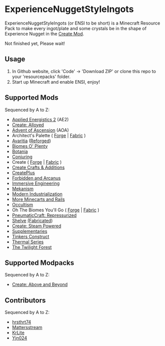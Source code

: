 # ExperienceNuggetStyleIngots

ExperienceNuggetStyleIngots (or ENSI to be short) is a Minecraft Resource Pack to make every ingot/plate and some crystals be in the shape of Experience Nugget in the [Create Mod](https://github.com/Creators-of-Create/Create).

Not finished yet, Please wait!

## Usage

1. In Github website, click 'Code' -> 'Download ZIP' or clone this repo to your 'resourcepacks' folder.
2. Start up Minecraft and enable ENSI, enjoy!

## Supported Mods

Sequenced by A to Z:

- [Applied Energistics 2](https://modrinth.com/mod/ae2) (AE2)
- [Create: Alloyed](https://www.curseforge.com/minecraft/mc-mods/create-alloyed)
- [Advent of Ascension](https://www.curseforge.com/minecraft/mc-mods/advent-of-ascension-nevermine) (AOA)
- Architect's Palette ( [Forge](https://www.curseforge.com/minecraft/mc-mods/architects-palette) | [Fabric](https://modrinth.com/mod/architects-palette-fabric) )
- [Avaritia](https://www.curseforge.com/minecraft/mc-mods/avaritia) ([Reforged](https://www.curseforge.com/minecraft/mc-mods/avaritia-reforged))
- [Biomes O' Plenty](https://www.curseforge.com/minecraft/mc-mods/biomes-o-plenty)
- [Botania](https://modrinth.com/mod/botania)
- [Conjuring](https://modrinth.com/mod/conjuring)
- Create ( [Forge](https://www.curseforge.com/minecraft/mc-mods/create) | [Fabric](https://modrinth.com/mod/create-fabric) )
- [Create Crafts & Additions](https://www.curseforge.com/minecraft/mc-mods/createaddition)
- [CreatePlus](https://modrinth.com/mod/createplus)
- [Forbidden and Arcanus](https://www.curseforge.com/minecraft/mc-mods/forbidden-arcanus)
- [Immersive Engineering](https://modrinth.com/mod/immersiveengineering)
- [Mekanism](https://modrinth.com/mod/mekanism)
- [Modern Industrialization](https://modrinth.com/mod/modern-industrialization)
- [More Minecarts and Rails](https://www.curseforge.com/minecraft/mc-mods/more-minecarts)
- [Occultism](https://www.curseforge.com/minecraft/mc-mods/occultism)
- Oh The Biomes You'll Go ( [Forge](https://www.curseforge.com/minecraft/mc-mods/oh-the-biomes-youll-go) | [Fabric](https://www.curseforge.com/minecraft/mc-mods/oh-the-biomes-youll-go-fabric) )
- [PneumaticCraft: Repressurized](https://modrinth.com/mod/pneumaticcraft-repressurized)
- [Shelve](https://www.curseforge.com/minecraft/mc-mods/sheve) [(Fabricated](https://modrinth.com/mod/shelve-refabricated))
- [Create: Steam Powered](https://www.curseforge.com/minecraft/mc-mods/steam-powered-create)
- [Supplementaries](https://www.curseforge.com/minecraft/mc-mods/supplementaries)
- [Tinkers Construct](https://www.curseforge.com/minecraft/mc-mods/tinkers-construct)
- [Thermal Series](https://modrinth.com/mod/thermal-foundation)
- [The Twilight Forest](https://www.curseforge.com/minecraft/mc-mods/the-twilight-forest)

## Supported Modpacks

Sequenced by A to Z:

- [Create: Above and Beyond](https://www.curseforge.com/minecraft/modpacks/create-above-and-beyond)

## Contributors

Sequenced by A to Z:

- [hrsthrt74](https://github.com/hrsthrt74)
- [Mattersstream](https://github.com/Mtstream)
- [KrLite](https://github.com/KrLite)
- [Yjn024](https://github.com/JieningYu)
